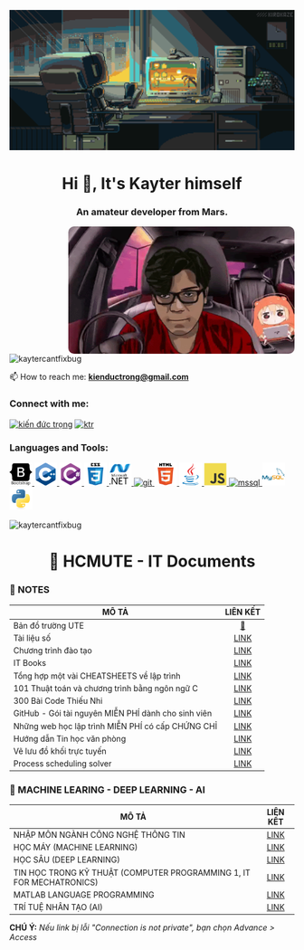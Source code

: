 ![MasterHead](https://github.com/KayterCantFixBug/KayterCantFixBug/blob/main/banner.gif)
<h1 align="center">Hi 👋, It's Kayter himself</h1>
<h3 align="center">An amateur developer from Mars.</h3>
<img align="right" alt="Coding" width="400" src="https://github.com/KayterCantFixBug/KayterCantFixBug/blob/main/fakecam.gif" style="border-radius: 10px;">

<p align="left"> <img src="https://komarev.com/ghpvc/?username=kaytercantfixbug&label=Profile%20views&color=0e75b6&style=flat" alt="kaytercantfixbug" /> </p>

📫 How to reach me: **kienductrong@gmail.com**

<h3 align="left">Connect with me:</h3>
<p align="left">
<a href="https://fb.com/kaytervn" target="blank"><img align="center" src="https://raw.githubusercontent.com/rahuldkjain/github-profile-readme-generator/master/src/images/icons/Social/facebook.svg" alt="kiến đức trọng" height="30" width="40" /></a>
<a href="https://www.youtube.com/@kaytervn" target="blank"><img align="center" src="https://raw.githubusercontent.com/rahuldkjain/github-profile-readme-generator/master/src/images/icons/Social/youtube.svg" alt="ktr" height="30" width="40" /></a>
</p>

<h3 align="left">Languages and Tools:</h3>
<p align="left"> <a href="https://getbootstrap.com" target="_blank" rel="noreferrer"> <img src="https://raw.githubusercontent.com/devicons/devicon/master/icons/bootstrap/bootstrap-plain-wordmark.svg" alt="bootstrap" width="40" height="40"/> </a> <a href="https://www.w3schools.com/cpp/" target="_blank" rel="noreferrer"> <img src="https://raw.githubusercontent.com/devicons/devicon/master/icons/cplusplus/cplusplus-original.svg" alt="cplusplus" width="40" height="40"/> </a> <a href="https://www.w3schools.com/cs/" target="_blank" rel="noreferrer"> <img src="https://raw.githubusercontent.com/devicons/devicon/master/icons/csharp/csharp-original.svg" alt="csharp" width="40" height="40"/> </a> <a href="https://www.w3schools.com/css/" target="_blank" rel="noreferrer"> <img src="https://raw.githubusercontent.com/devicons/devicon/master/icons/css3/css3-original-wordmark.svg" alt="css3" width="40" height="40"/> </a> <a href="https://dotnet.microsoft.com/" target="_blank" rel="noreferrer"> <img src="https://raw.githubusercontent.com/devicons/devicon/master/icons/dot-net/dot-net-original-wordmark.svg" alt="dotnet" width="40" height="40"/> </a> <a href="https://git-scm.com/" target="_blank" rel="noreferrer"> <img src="https://www.vectorlogo.zone/logos/git-scm/git-scm-icon.svg" alt="git" width="40" height="40"/> </a> <a href="https://www.w3.org/html/" target="_blank" rel="noreferrer"> <img src="https://raw.githubusercontent.com/devicons/devicon/master/icons/html5/html5-original-wordmark.svg" alt="html5" width="40" height="40"/> </a> <a href="https://www.java.com" target="_blank" rel="noreferrer"> <img src="https://raw.githubusercontent.com/devicons/devicon/master/icons/java/java-original.svg" alt="java" width="40" height="40"/> </a> <a href="https://developer.mozilla.org/en-US/docs/Web/JavaScript" target="_blank" rel="noreferrer"> <img src="https://raw.githubusercontent.com/devicons/devicon/master/icons/javascript/javascript-original.svg" alt="javascript" width="40" height="40"/> </a> <a href="https://www.microsoft.com/en-us/sql-server" target="_blank" rel="noreferrer"> <img src="https://www.svgrepo.com/show/303229/microsoft-sql-server-logo.svg" alt="mssql" width="40" height="40"/> </a> <a href="https://www.mysql.com/" target="_blank" rel="noreferrer"> <img src="https://raw.githubusercontent.com/devicons/devicon/master/icons/mysql/mysql-original-wordmark.svg" alt="mysql" width="40" height="40"/> </a> <a href="https://www.python.org" target="_blank" rel="noreferrer"> <img src="https://raw.githubusercontent.com/devicons/devicon/master/icons/python/python-original.svg" alt="python" width="40" height="40"/> </a> </p>

<p><img align="center" src="https://github-readme-stats.vercel.app/api/top-langs?username=kaytercantfixbug&show_icons=true&locale=en&layout=compact" alt="kaytercantfixbug" /></p>

<h1 align="center">📖 HCMUTE - IT Documents</h1>
<h3 align="left">💾 NOTES</h1>

|MÔ TẢ|LIÊN KẾT|
|------|:------:|
|Bản đồ trường UTE|[🔗](http://goo.gl/n5TPgO)|
|Tài liệu số|[LINK](http://csdl.hcmute.edu.vn/)|
|Chương trình đào tạo|[LINK](https://docs.google.com/document/d/1msjP47esB1HsFP5lNdApdgLO0qNDnV5d/edit?usp=drive_link&ouid=115186877765088019765&rtpof=true&sd=true)|
|IT Books|[LINK](https://drive.google.com/drive/folders/16x-GZrRzqr1pyqjzDwQ2tt3s5NRbv2RO?usp=sharing)|
|Tổng hợp một vài CHEATSHEETS về lập trình|[LINK](https://www.codecademy.com/resources/cheatsheets/all)|
|101 Thuật toán và chương trình bằng ngôn ngữ C|[LINK](https://drive.google.com/file/d/13y4XjNz48q6RyXJcdACsvt6zjB63tU0D/view?usp=sharing)|
|300 Bài Code Thiếu Nhi|[LINK](https://docs.google.com/document/u/0/d/1WmKuC807QwSa7Q7oz6I6bWYPIkk6oBL1k5RKvnRb8nw/mobilebasic?fbclid=IwAR2zm7hrKqbMezxEXGq3bzC3Kjg_0wNufDkf9TznaqbWoS-EggF7FQ2BuL0)|
|GitHub - Gói tài nguyên MIỄN PHÍ dành cho sinh viên|[LINK](https://education.github.com/pack/offers)|
|Những web học lập trình MIỄN PHÍ có cấp CHỨNG CHỈ|[LINK](https://intech.vietnamworks.com/article/8-trang-web-hoc-lap-trinh-mien-phi-cap-chung-chi?fbclid=IwAR21Db9P_1dAb-lRS5xBipSIgB5jjlozGSIKsczo3MBNesyOfeXGowTomHA)|
|Hướng dẫn Tin học văn phòng|[LINK](https://terabox.com/s/1VcolKeQJqjaDBaGXmJ0f3Q)|
|Vẽ lưu đồ khối trực tuyến|[LINK](http://draw.io/)|
|Process scheduling solver|[LINK](https://boonsuen.com/process-scheduling-solver)|

<h3 align="left">📠 MACHINE LEARING - DEEP LEARNING - AI</h1>

|MÔ TẢ|LIÊN KẾT|
|------|:------:|
|NHẬP MÔN NGÀNH CÔNG NGHỆ THÔNG TIN|[LINK](http://tiny.cc/QTUTE-INTRO2IT)|
|HỌC MÁY (MACHINE LEARNING)|[LINK](http://tiny.cc/QTUTE-MACHINELEARNING)|
|HỌC SÂU (DEEP LEARNING)|[LINK](http://tiny.cc/QTUTE-DEEPLEARNING)|
|TIN HỌC TRONG KỸ THUẬT (COMPUTER PROGRAMMING 1, IT FOR MECHATRONICS)|[LINK](http://tiny.cc/QTUTE-TINKYTHUAT)|
|MATLAB LANGUAGE PROGRAMMING|[LINK](http://tiny.cc/QTUTE-MATLAB)|
|TRÍ TUỆ NHÂN TẠO (AI)|[LINK](http://tiny.cc/QTUTE-AI)|
**CHÚ Ý:** *Nếu link bị lỗi "Connection is not private", bạn chọn Advance > Access*

